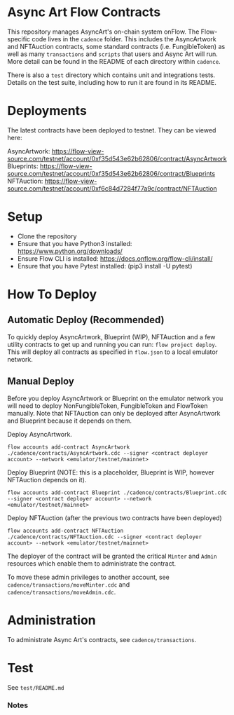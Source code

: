 # Async Art Flow Contracts

This repository manages AsyncArt's on-chain system onFlow. The Flow-specific code lives in the `cadence` folder. This includes the AsyncArtwork and NFTAuction contracts, some standard contracts (i.e. FungibleToken) as well as many `transactions` and `scripts` that users and Async Art will run. More detail can be found in the README of each directory within `cadence`.

There is also a `test` directory which contains unit and integrations tests. Details
on the test suite, including how to run it are found in its README.

# Deployments

The latest contracts have been deployed to testnet. They can be viewed here:

AsyncArtwork: https://flow-view-source.com/testnet/account/0xf35d543e62b62806/contract/AsyncArtwork
Blueprints: https://flow-view-source.com/testnet/account/0xf35d543e62b62806/contract/Blueprints
NFTAuction: https://flow-view-source.com/testnet/account/0xf6c84d7284f77a9c/contract/NFTAuction

# Setup

- Clone the repository
- Ensure that you have Python3 installed: https://www.python.org/downloads/
- Ensure Flow CLI is installed: https://docs.onflow.org/flow-cli/install/
- Ensure that you have Pytest installed: (pip3 install -U pytest)

# How To Deploy

## Automatic Deploy (Recommended)

To quickly deploy AsyncArtwork, Blueprint (WIP), NFTAuction and a few utility contracts to get up and running you can run: `flow project deploy`. This will deploy all contracts as specified in `flow.json` to a local emulator network.

## Manual Deploy

Before you deploy AsyncArtwork or Blueprint on the emulator network you will need to deploy NonFungibleToken, FungibleToken and FlowToken manually. Note that NFTAuction can only be deployed after AsyncArtwork and Blueprint because it depends on them.

Deploy AsyncArtwork.

`flow accounts add-contract AsyncArtwork ./cadence/contracts/AsyncArtwork.cdc --signer <contract deployer account> --network <emulator/testnet/mainnet>`

Deploy Blueprint (NOTE: this is a placeholder, Blueprint is WIP, however NFTAuction depends on it).

`flow accounts add-contract Blueprint ./cadence/contracts/Blueprint.cdc --signer <contract deployer account> --network <emulator/testnet/mainnet>`

Deploy NFTAuction (after the previous two contracts have been deployed)

`flow accounts add-contract NFTAuction ./cadence/contracts/NFTAuction.cdc --signer <contract deployer account> --network <emulator/testnet/mainnet>`

The deployer of the contract will be granted the critical `Minter` and `Admin` resources which enable them to administrate the contract. 

To move these admin privileges to another account, see `cadence/transactions/moveMinter.cdc` and `cadence/transactions/moveAdmin.cdc`.

# Administration 

To administrate Async Art's contracts, see `cadence/transactions`.

# Test

See `test/README.md`

### Notes